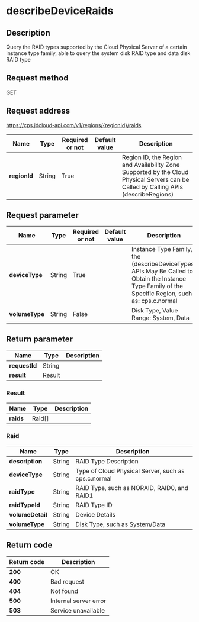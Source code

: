 # describeDeviceRaids


## Description
Query the RAID types supported by the Cloud Physical Server of a certain instance type family, able to query the system disk RAID type and data disk RAID type

## Request method
GET

## Request address
https://cps.jdcloud-api.com/v1/regions/{regionId}/raids

|Name|Type|Required or not|Default value|Description|
|---|---|---|---|---|
|**regionId**|String|True||Region ID, the Region and Availability Zone Supported by the Cloud Physical Servers can be Called by Calling APIs (describeRegions)|

## Request parameter
|Name|Type|Required or not|Default value|Description|
|---|---|---|---|---|
|**deviceType**|String|True||Instance Type Family, the (describeDeviceTypes) APIs May Be Called to Obtain the Instance Type Family of the Specific Region, such as: cps.c.normal|
|**volumeType**|String|False||Disk Type, Value Range: System, Data|


## Return parameter
|Name|Type|Description|
|---|---|---|
|**requestId**|String||
|**result**|Result||


### Result
|Name|Type|Description|
|---|---|---|
|**raids**|Raid[]||
### Raid
|Name|Type|Description|
|---|---|---|
|**description**|String|RAID Type Description|
|**deviceType**|String|Type of Cloud Physical Server, such as cps.c.normal|
|**raidType**|String|RAID Type, such as NORAID, RAID0, and RAID1|
|**raidTypeId**|String|RAID Type ID|
|**volumeDetail**|String|Device Details|
|**volumeType**|String|Disk Type, such as System/Data|

## Return code
|Return code|Description|
|---|---|
|**200**|OK|
|**400**|Bad request|
|**404**|Not found|
|**500**|Internal server error|
|**503**|Service unavailable|
